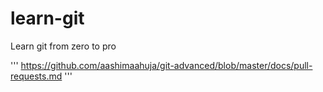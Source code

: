 # learn-git
Learn git from zero to pro

'''
https://github.com/aashimaahuja/git-advanced/blob/master/docs/pull-requests.md
'''
